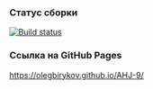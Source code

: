### Статус сборки

[![Build status](https://ci.appveyor.com/api/projects/status/6nm1wb0eqo166omv?svg=true)](https://ci.appveyor.com/project/OlegBirykov/ahj-9)

### Ссылка на GitHub Pages

https://olegbirykov.github.io/AHJ-9/
